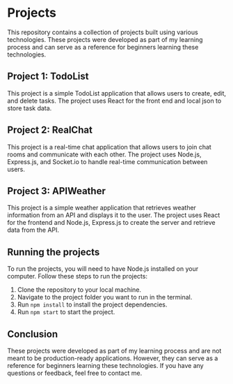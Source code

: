 # Projects

This repository contains a collection of projects built using various technologies. These projects were developed as part of my learning process and can serve as a reference for beginners learning these technologies.

## Project 1: TodoList

This project is a simple TodoList application that allows users to create, edit, and delete tasks. The project uses  React for the front end and local json to store task data.

## Project 2: RealChat

This project is a real-time chat application that allows users to join chat rooms and communicate with each other. The project uses Node.js, Express.js, and Socket.io to handle real-time communication between users.

## Project 3: APIWeather

This project is a simple weather application that retrieves weather information from an API and displays it to the user. The project uses React for the frontend and Node.js, Express.js to create the server and retrieve data from the API.

## Running the projects

To run the projects, you will need to have Node.js installed on your computer. Follow these steps to run the projects:

1. Clone the repository to your local machine.
2. Navigate to the project folder you want to run in the terminal.
3. Run `npm install` to install the project dependencies.
4. Run `npm start` to start the project.

## Conclusion

These projects were developed as part of my learning process and are not meant to be production-ready applications. However, they can serve as a reference for beginners learning these technologies. If you have any questions or feedback, feel free to contact me.
